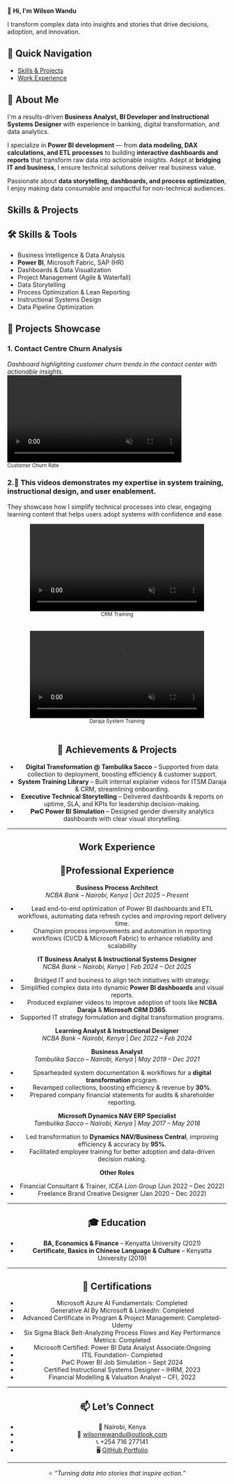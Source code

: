👋 **Hi, I'm Wilson Wandu** 

I transform complex data into insights and stories that drive decisions, adoption, and innovation. 

## 🚀 Quick Navigation
- [Skills & Projects](#skills--projects)
- [Work Experience](#work-experience)

## 🔹 About Me  
I'm a results-driven **Business Analyst, BI Developer and Instructional Systems Designer** with experience in banking, digital transformation, and data analytics.  

I specialize in **Power BI development** — from **data modeling, DAX calculations, and ETL processes** to building **interactive dashboards and reports** that transform raw data into actionable insights. Adept at **bridging IT and business**, I ensure technical solutions deliver real business value.  

Passionate about **data storytelling, dashboards, and process optimization**, I enjoy making data consumable and impactful for non-technical audiences.  

## Skills & Projects
## 🛠️ Skills & Tools  
- Business Intelligence & Data Analysis  
- **Power BI**, Microsoft Fabric, SAP (HR)  
- Dashboards & Data Visualization  
- Project Management (Agile & Waterfall)  
- Data Storytelling  
- Process Optimization & Lean Reporting  
- Instructional Systems Design
- Data Pipeline Optimization

## 📂 Projects Showcase  

### 1. Contact Centre Churn Analysis  
*Dashboard highlighting customer churn trends in the contact center with actionable insights.*  
<video src="https://github.com/WWWandu/Wandu.github.io/raw/main/assets/Customer%20Churn%20Rate.mp4" width="400" autoplay loop muted playsinline></video>
  <br>
  <sub>Customer Churn Rate</sub>

</div>

###  2.🎥 This videos demonstrates my expertise in **system training**, **instructional design**, and **user enablement**. 
They showcase how I simplify technical processes into clear, engaging learning content that helps users adopt systems with confidence and ease.
 
<div align="center">

  <video src="https://github.com/WWWandu/Wandu.github.io/raw/main/assets/CRM%20Training-Cut%20Clip.mp4" width="400" autoplay loop muted playsinline></video>
  <br>
  <sub>CRM Training</sub>
  <br><br>

  <video src="https://github.com/WWWandu/Wandu.github.io/raw/main/assets/Daraja%20System%20Training-%20Cut%20clip.mp4" width="400" autoplay loop muted playsinline></video>
  <br>
  <sub>Daraja System Training</sub>
  <br><br>

## 🚀 Achievements & Projects  
- **Digital Transformation @ Tambulika Sacco** – Supported from data collection to deployment, boosting efficiency & customer support.  
- **System Training Library** – Built internal explainer videos for ITSM Daraja & CRM, streamlining onboarding.  
- **Executive Technical Storytelling** – Delivered dashboards & reports on uptime, SLA, and KPIs for leadership decision-making.  
- **PwC Power BI Simulation** – Designed gender diversity analytics dashboards with clear visual storytelling. 

---
## Work Experience
## 💼Professional Experience  

**Business Process Architect**  
*NCBA Bank – Nairobi, Kenya* | *Oct 2025 – Present* 
- Lead end-to-end optimization of Power BI dashboards and ETL workflows, automating data refresh cycles and improving report delivery time.
- Champion process improvements and automation in reporting workflows (CI/CD & Microsoft Fabric) to enhance reliability and scalability

**IT Business Analyst & Instructional Systems Designer**  
*NCBA Bank – Nairobi, Kenya* | *Feb 2024 – Oct 2025*  
- Bridged IT and business to align tech initiatives with strategy.  
- Simplified complex data into dynamic **Power BI dashboards** and visual reports.  
- Produced explainer videos to improve adoption of tools like **NCBA Daraja** & **Microsoft CRM D365**.  
- Supported IT strategy formulation and digital transformation programs.

**Learning Analyst & Instructional Designer**  
*NCBA Bank – Nairobi, Kenya* | *Dec 2022 – Feb 2024*  

**Business Analyst**  
*Tambulika Sacco – Nairobi, Kenya* | *May 2019 – Dec 2021*  
- Spearheaded system documentation & workflows for a **digital transformation** program.  
- Revamped collections, boosting efficiency & revenue by **30%**.  
- Prepared company financial statements for audits & shareholder reporting.  

**Microsoft Dynamics NAV ERP Specialist**  
*Tambulika Sacco – Nairobi, Kenya* | *May 2017 – May 2018*  
- Led transformation to **Dynamics NAV/Business Central**, improving efficiency & accuracy by **95%**.  
- Facilitated employee training for better adoption and data-driven decision making.  

**Other Roles**  
- Financial Consultant & Trainer, *ICEA Lion Group* (Jun 2022 – Dec 2022)  
- Freelance Brand Creative Designer (Jan 2020 – Dec 2022)  

---

## 🎓 Education  
- **BA, Economics & Finance** – Kenyatta University (2021)  
- **Certificate, Basics in Chinese Language & Culture** – Kenyatta University (2019)  

---

## 📜 Certifications  
- Microsoft Azure AI Fundamentals: Completed
- Generative AI By Microsoft & LinkedIn: Completed
- Advanced Certificate in Program & Project Management: Completed-Udemy
- Six Sigma Black Belt-Analyzing Process Flows and Key Performance Metrics: Completed 
- Microsoft Certified: Power BI Data Analyst Associate:Ongoing
- ITIL Foundation- Completed
- PwC Power BI Job Simulation – Sept 2024  
- Certified Instructional Systems Designer – IHRM, 2023  
- Financial Modelling & Valuation Analyst – CFI, 2022  

--- 
## 📫 Let’s Connect  
- 📍 Nairobi, Kenya  
- 📧 [wilsonwwandu@outlook.com](mailto:wilsonwwandu@outlook.com)  
- 📞 +254 716 277141  
- 🖥️ [GitHub Portfolio](https://wwwandu.github.io/Wandu.github.io/)  

---
⭐️ *“Turning data into stories that inspire action.”*  
